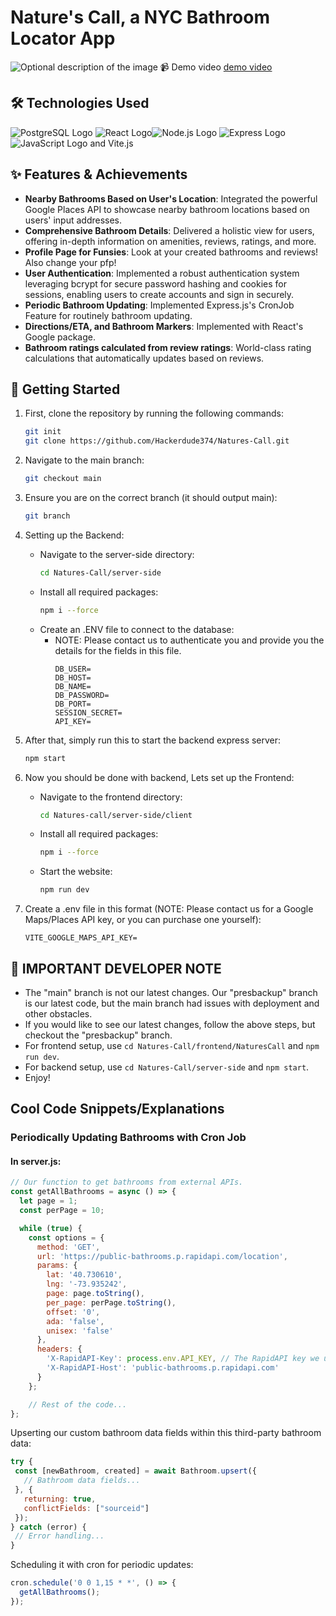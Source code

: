 # Nature's Call, a NYC Bathroom Locator App
<!-- ![Optional description of the image](server-side/client/src/images/DarkModeLogo.png) -->
![Optional description of the image](server-side/client/src/images/Demo.gif)
📹 Demo video [demo video](https://streamable.com/nmahe1) 

## 🛠 Technologies Used

![PostgreSQL Logo](https://upload.wikimedia.org/wikipedia/commons/thumb/2/29/Postgresql_elephant.svg/45px-Postgresql_elephant.svg.png) ![React Logo](https://upload.wikimedia.org/wikipedia/commons/thumb/a/a7/React-icon.svg/45px-React-icon.svg.png)![Node.js Logo](https://upload.wikimedia.org/wikipedia/commons/thumb/d/d9/Node.js_logo.svg/45px-Node.js_logo.svg.png) ![Express Logo](https://upload.wikimedia.org/wikipedia/commons/thumb/6/64/Expressjs.png/45px-Expressjs.png) ![JavaScript Logo](https://upload.wikimedia.org/wikipedia/commons/thumb/9/99/Unofficial_JavaScript_logo_2.svg/45px-Unofficial_JavaScript_logo_2.svg.png) and Vite.js

  
## ✨ Features & Achievements

- **Nearby Bathrooms Based on User's Location**: Integrated the powerful Google Places API to showcase nearby bathroom locations based on users' input addresses.
- **Comprehensive Bathroom Details**: Delivered a holistic view for users, offering in-depth information on amenities, reviews, ratings, and more.
- **Profile Page for Funsies**: Look at your created bathrooms and reviews! Also change your pfp!
- **User Authentication**: Implemented a robust authentication system leveraging bcrypt for secure password hashing and cookies for sessions, enabling users to create accounts and sign in securely.
- **Periodic Bathroom Updating**: Implemented Express.js's CronJob Feature for routinely bathroom updating.
- **Directions/ETA, and Bathroom Markers**: Implemented with React's Google package.
- **Bathroom ratings calculated from review ratings**: World-class rating calculations that automatically updates based on reviews.


## 🔧 Getting Started

1. First, clone the repository by running the following commands:
    ```bash
    git init
    git clone https://github.com/Hackerdude374/Natures-Call.git
    ```

2. Navigate to the main branch:
    ```bash
    git checkout main
    ```

3. Ensure you are on the correct branch (it should output main):
    ```bash
    git branch
    ```

4. Setting up the Backend:
    - Navigate to the server-side directory:
        ```bash
        cd Natures-Call/server-side
        ```
    - Install all required packages:
        ```bash
        npm i --force
        ```
    - Create an .ENV file to connect to the database:
        - NOTE: Please contact us to authenticate you and provide you the details for the fields in this file.
            ```plaintext
            DB_USER=
            DB_HOST=
            DB_NAME=
            DB_PASSWORD=
            DB_PORT=
            SESSION_SECRET=
            API_KEY=
            ```

5. After that, simply run this to start the backend express server:
    ```bash
    npm start
    ```

6. Now you should be done with backend, Lets set up the Frontend:
    - Navigate to the frontend directory:
        ```bash
        cd Natures-call/server-side/client
        ```
    - Install all required packages:
        ```bash
        npm i --force
        ```
    - Start the website:
        ```bash
        npm run dev
        ```

7. Create a .env file in this format (NOTE: Please contact us for a Google Maps/Places API key, or you can purchase one yourself):
    ```plaintext
    VITE_GOOGLE_MAPS_API_KEY=
    ```

## 📝 IMPORTANT DEVELOPER NOTE

- The "main" branch is not our latest changes. Our "presbackup" branch is our latest code, but the main branch had issues with deployment and other obstacles.
- If you would like to see our latest changes, follow the above steps, but checkout the "presbackup" branch.
- For frontend setup, use `cd Natures-Call/frontend/NaturesCall` and `npm run dev`.
- For backend setup, use `cd Natures-Call/server-side` and `npm start`.
- Enjoy!

## Cool Code Snippets/Explanations

### Periodically Updating Bathrooms with Cron Job

#### In server.js:

```javascript
// Our function to get bathrooms from external APIs.
const getAllBathrooms = async () => {
  let page = 1;
  const perPage = 10;

  while (true) {
    const options = {
      method: 'GET',
      url: 'https://public-bathrooms.p.rapidapi.com/location',
      params: {
        lat: '40.730610',
        lng: '-73.935242',
        page: page.toString(),
        per_page: perPage.toString(),
        offset: '0',
        ada: 'false',
        unisex: 'false'
      },
      headers: {
        'X-RapidAPI-Key': process.env.API_KEY, // The RapidAPI key we used (our third party bathroom data)
        'X-RapidAPI-Host': 'public-bathrooms.p.rapidapi.com'
      }
    };

    // Rest of the code...
};
```
Upserting our custom bathroom data fields within this third-party bathroom data:
 ```javascript
try {
  const [newBathroom, created] = await Bathroom.upsert({
    // Bathroom data fields...
  }, {
    returning: true,
    conflictFields: ["sourceid"]
  });
} catch (error) {
  // Error handling...
}
```

Scheduling it with cron for periodic updates:
```javascript
cron.schedule('0 0 1,15 * *', () => {
  getAllBathrooms();
});
```